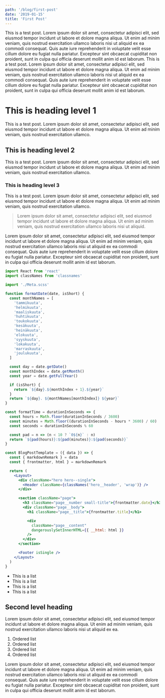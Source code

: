 ```yaml
---
path: '/blog/first-post'
date: '2019-01-15'
title: 'First Post'
---
```


This is a test post. Lorem ipsum dolor sit amet, consectetur adipisci elit, sed eiusmod tempor incidunt ut labore et dolore magna aliqua. Ut enim ad minim veniam, quis nostrud exercitation ullamco laboris nisi ut aliquid ex ea commodi consequat. Quis aute iure reprehenderit in voluptate velit esse cillum dolore eu fugiat nulla pariatur. Excepteur sint obcaecat cupiditat non proident, sunt in culpa qui officia deserunt mollit anim id est laborum. This is a test post. Lorem ipsum dolor sit amet, consectetur adipisci elit, sed eiusmod tempor incidunt ut labore et dolore magna aliqua. Ut enim ad minim veniam, quis nostrud exercitation ullamco laboris nisi ut aliquid ex ea commodi consequat. Quis aute iure reprehenderit in voluptate velit esse cillum dolore eu fugiat nulla pariatur. Excepteur sint obcaecat cupiditat non proident, sunt in culpa qui officia deserunt mollit anim id est laborum.

# This is heading level 1

This is a test post. Lorem ipsum dolor sit amet, consectetur adipisci elit, sed eiusmod tempor incidunt ut labore et dolore magna aliqua. Ut enim ad minim veniam, quis nostrud exercitation ullamco.

## This is heading level 2

This is a test post. Lorem ipsum dolor sit amet, consectetur adipisci elit, sed eiusmod tempor incidunt ut labore et dolore magna aliqua. Ut enim ad minim veniam, quis nostrud exercitation ullamco.

### This is heading level 3

This is a test post. Lorem ipsum dolor sit amet, consectetur adipisci elit, sed eiusmod tempor incidunt ut labore et dolore magna aliqua. Ut enim ad minim veniam, quis nostrud exercitation ullamco.

> Lorem ipsum dolor sit amet, consectetur adipisci elit, sed eiusmod tempor incidunt ut labore et dolore magna aliqua. Ut enim ad minim veniam, quis nostrud exercitation ullamco laboris nisi ut aliquid.

Lorem ipsum dolor sit amet, consectetur adipisci elit, sed eiusmod tempor incidunt ut labore et dolore magna aliqua. Ut enim ad minim veniam, quis nostrud exercitation ullamco laboris nisi ut aliquid ex ea commodi consequat. Quis aute iure reprehenderit in voluptate velit esse cillum dolore eu fugiat nulla pariatur. Excepteur sint obcaecat cupiditat non proident, sunt in culpa qui officia deserunt mollit anim id est laborum.

```jsx
import React from 'react'
import classNames from 'classnames'

import './Meta.scss'

function formatDate(date, isShort) {
  const monthNames = [
    'tammikuuta',
    'helmikuuta',
    'maaliskuuta',
    'huhtikuuta',
    'toukokuuta',
    'kesäkuuta',
    'heinäkuuta',
    'elokuuta',
    'syyskuuta',
    'lokakuuta',
    'marraskuuta',
    'joulukuuta',
  ]

  const day = date.getDate()
  const monthIndex = date.getMonth()
  const year = date.getFullYear()

  if (isShort) {
    return `${day}.${monthIndex + 1}.${year}`
  }
  return `${day}. ${monthNames[monthIndex]} ${year}`
}

const formatTime = durationInSeconds => {
  const hours = Math.floor(durationInSeconds / 3600)
  const minutes = Math.floor((durationInSeconds - hours * 3600) / 60)
  const seconds = durationInSeconds % 60

  const pad = n => (n < 10 ? `0${n}` : n)
  return `${pad(hours)}:${pad(minutes)}:${pad(seconds)}`
}

const BlogPostTemplate = ({ data }) => {
  const { markdownRemark } = data
  const { frontmatter, html } = markdownRemark

  return (
    <Layout>
      <div className="hero hero--single">
        <Header className={classNames('hero__header', 'wrap')} />
      </div>

      <section className="page">
        <h3 className="page__number small-title">{frontmatter.date}</h3>
        <div className="page__body">
          <h1 className="page__title">{frontmatter.title}</h1>

          <div
            className="page__content"
            dangerouslySetInnerHTML={{ __html: html }}
          />
        </div>
      </section>

      <Footer isSingle />
    </Layout>
  )
}
```

- This is a list
- This is a list
- This is a list
- This is a list

## Second level heading

Lorem ipsum dolor sit amet, consectetur adipisci elit, sed eiusmod tempor incidunt ut labore et dolore magna aliqua. Ut enim ad minim veniam, quis nostrud exercitation ullamco laboris nisi ut aliquid ex ea.

1. Ordered list
2. Ordered list
3. Ordered list
4. Ordered list

Lorem ipsum dolor sit amet, consectetur adipisci elit, sed eiusmod tempor incidunt ut labore et dolore magna aliqua. Ut enim ad minim veniam, quis nostrud exercitation ullamco laboris nisi ut aliquid ex ea commodi consequat. Quis aute iure reprehenderit in voluptate velit esse cillum dolore eu fugiat nulla pariatur. Excepteur sint obcaecat cupiditat non proident, sunt in culpa qui officia deserunt mollit anim id est laborum.

